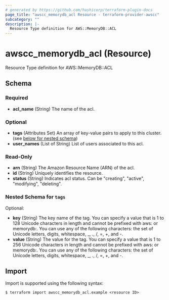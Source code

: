 ```yaml
---
# generated by https://github.com/hashicorp/terraform-plugin-docs
page_title: "awscc_memorydb_acl Resource - terraform-provider-awscc"
subcategory: ""
description: |-
  Resource Type definition for AWS::MemoryDB::ACL
---
```


# awscc_memorydb_acl (Resource)

Resource Type definition for AWS::MemoryDB::ACL



<!-- schema generated by tfplugindocs -->
## Schema

### Required

- **acl_name** (String) The name of the acl.

### Optional

- **tags** (Attributes Set) An array of key-value pairs to apply to this cluster. (see [below for nested schema](#nestedatt--tags))
- **user_names** (List of String) List of users associated to this acl.

### Read-Only

- **arn** (String) The Amazon Resource Name (ARN) of the acl.
- **id** (String) Uniquely identifies the resource.
- **status** (String) Indicates acl status. Can be "creating", "active", "modifying", "deleting".

<a id="nestedatt--tags"></a>
### Nested Schema for `tags`

Optional:

- **key** (String) The key name of the tag. You can specify a value that is 1 to 128 Unicode characters in length and cannot be prefixed with aws: or memorydb:. You can use any of the following characters: the set of Unicode letters, digits, whitespace, _, ., /, =, +, and -.
- **value** (String) The value for the tag. You can specify a value that is 1 to 256 Unicode characters in length and cannot be prefixed with aws: or memorydb:. You can use any of the following characters: the set of Unicode letters, digits, whitespace, _, ., /, =, +, and -.

## Import

Import is supported using the following syntax:

```shell
$ terraform import awscc_memorydb_acl.example <resource ID>
```
